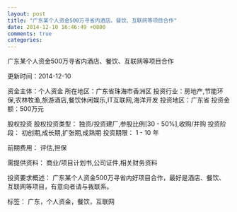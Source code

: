 ```yaml
---
layout: post
title: "广东某个人资金500万寻省内酒店、餐饮、互联网等项目合作"
date: 2014-12-10 16:46:49 +0800
comments: true
categories: 
---
```

广东某个人资金500万寻省内酒店、餐饮、互联网等项目合作



更新时间：2014-12-10

资金主体：个人资金
所在地区：广东省珠海市香洲区
投资行业：房地产,节能环保,农林牧渔,旅游酒店,餐饮休闲娱乐,IT互联网,海洋开发
投资地区：广东省
投资金额：500万元

股权投资
股权投资类型：
                            独资/投资建厂,参股比例[30 - 50%],收购/并购 
                                                                                投资阶段：
                            初创期,成长期,扩张期,成熟期 
                                                                                                                                        投资期限：
                            1 - 10 年

前期费用：
评估,担保

需提供资料：
商业/项目计划书,公司证件,相关财务资料

投资要求概述：
广东某个人资金500万寻省内好项目合作，最好是酒店、餐饮、互联网等项目，有意向者请与我联系。

标签：
广东，个人资金，餐饮，互联网

